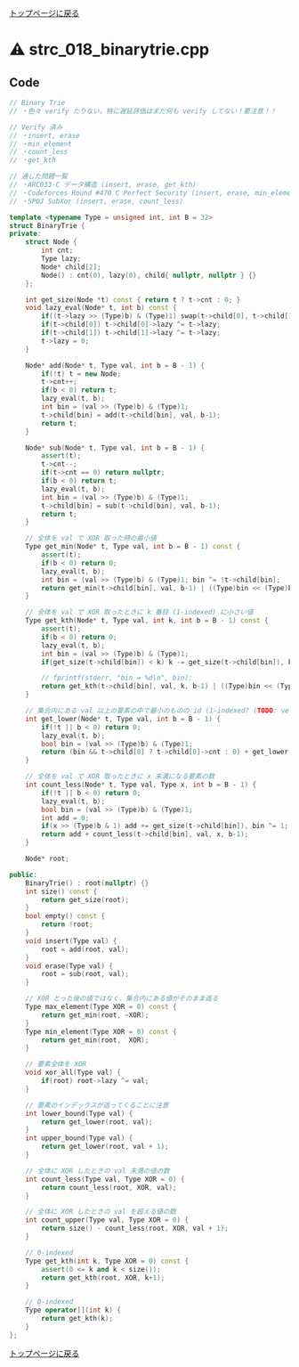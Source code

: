 <!-- mathjax config similar to math.stackexchange -->
<script type="text/javascript" async
  src="https://cdnjs.cloudflare.com/ajax/libs/mathjax/2.7.5/MathJax.js?config=TeX-MML-AM_CHTML">
</script>
<script type="text/x-mathjax-config">
  MathJax.Hub.Config({
    TeX: { equationNumbers: { autoNumber: "AMS" }},
    tex2jax: {
      inlineMath: [ ['$','$'] ],
      processEscapes: true
    },
    "HTML-CSS": { matchFontHeight: false },
    displayAlign: "left",
    displayIndent: "2em"
  });
</script>

<script type="text/javascript" src="https://cdnjs.cloudflare.com/ajax/libs/jquery/3.4.1/jquery.min.js"></script>
<link rel="stylesheet" href="../css/copy-button.css" />
<script type="text/javascript" src="../js/balloons.js"></script>
<script type="text/javascript" src="../js/copy-button.js"></script>



[トップページに戻る](../index.html)

# :warning: strc\_018\_binarytrie.cpp

## Code

```cpp
// Binary Trie
// ・色々 verify たりない。特に遅延評価はまだ何も verify してない！要注意！！

// Verify 済み
// ・insert, erase
// ・min_element
// ・count_less
// ・get_kth

// 通した問題一覧
// ・ARC033-C データ構造 (insert, erase, get_kth)
// ・Codeforces Round #470 C Perfect Security (insert, erase, min_element)
// ・SPOJ SubXor (insert, erase, count_less)

template <typename Type = unsigned int, int B = 32>
struct BinaryTrie {
private:
    struct Node {
        int cnt;
        Type lazy;
        Node* child[2];
        Node() : cnt(0), lazy(0), child{ nullptr, nullptr } {}
    };

    int get_size(Node *t) const { return t ? t->cnt : 0; }
    void lazy_eval(Node* t, int b) const {
        if((t->lazy >> (Type)b) & (Type)1) swap(t->child[0], t->child[1]);
        if(t->child[0]) t->child[0]->lazy ^= t->lazy;
        if(t->child[1]) t->child[1]->lazy ^= t->lazy;
        t->lazy = 0;
    }

    Node* add(Node* t, Type val, int b = B - 1) {
        if(!t) t = new Node;
        t->cnt++;
        if(b < 0) return t;
        lazy_eval(t, b);
        int bin = (val >> (Type)b) & (Type)1;
        t->child[bin] = add(t->child[bin], val, b-1);
        return t;
    }

    Node* sub(Node* t, Type val, int b = B - 1) {
        assert(t);
        t->cnt--;
        if(t->cnt == 0) return nullptr;
        if(b < 0) return t;
        lazy_eval(t, b);
        int bin = (val >> (Type)b) & (Type)1;
        t->child[bin] = sub(t->child[bin], val, b-1);
        return t;
    }

    // 全体を val で XOR 取った時の最小値
    Type get_min(Node* t, Type val, int b = B - 1) const {
        assert(t);
        if(b < 0) return 0;
        lazy_eval(t, b);
        int bin = (val >> (Type)b) & (Type)1; bin ^= !t->child[bin];
        return get_min(t->child[bin], val, b-1) | ((Type)bin << (Type)b);
    }

    // 全体を val で XOR 取ったときに k 番目 (1-indexed) に小さい値
    Type get_kth(Node* t, Type val, int k, int b = B - 1) const {
        assert(t);
        if(b < 0) return 0;
        lazy_eval(t, b);
        int bin = (val >> (Type)b) & (Type)1;
        if(get_size(t->child[bin]) < k) k -= get_size(t->child[bin]), bin ^= 1;

        // fprintf(stderr, "bin = %d\n", bin);
        return get_kth(t->child[bin], val, k, b-1) | ((Type)bin << (Type)b);
    }

    // 集合内にある val 以上の要素の中で最小のものの id (1-indexed? (TODO: verify))
    int get_lower(Node* t, Type val, int b = B - 1) {
        if(!t || b < 0) return 0;
        lazy_eval(t, b);
        bool bin = (val >> (Type)b) & (Type)1;
        return (bin && t->child[0] ? t->child[0]->cnt : 0) + get_lower(t->child[bin], val, b-1);
    }

    // 全体を val で XOR 取ったときに x 未満になる要素の数
    int count_less(Node* t, Type val, Type x, int b = B - 1) {
        if(!t || b < 0) return 0;
        lazy_eval(t, b);
        bool bin = (val >> (Type)b) & (Type)1;
        int add = 0;
        if(x >> (Type)b & 1) add += get_size(t->child[bin]), bin ^= 1;
        return add + count_less(t->child[bin], val, x, b-1);
    }

    Node* root;

public:
    BinaryTrie() : root(nullptr) {}
    int size() const {
        return get_size(root);
    }
    bool empty() const {
        return !root;
    }
    void insert(Type val) {
        root = add(root, val);
    }
    void erase(Type val) {
        root = sub(root, val);
    }

    // XOR とった後の値ではなく、集合内にある値がそのまま返る
    Type max_element(Type XOR = 0) const {
        return get_min(root, ~XOR);
    }
    Type min_element(Type XOR = 0) const {
        return get_min(root,  XOR);
    }

    // 要素全体を XOR
    void xor_all(Type val) {
        if(root) root->lazy ^= val;
    }

    // 要素のインデックスが返ってくることに注意
    int lower_bound(Type val) {
        return get_lower(root, val);
    }
    int upper_bound(Type val) {
        return get_lower(root, val + 1);
    }

    // 全体に XOR したときの val 未満の値の数
    int count_less(Type val, Type XOR = 0) {
        return count_less(root, XOR, val);
    }

    // 全体に XOR したときの val を超える値の数
    int count_upper(Type val, Type XOR = 0) {
        return size() - count_less(root, XOR, val + 1);
    }

    // 0-indexed
    Type get_kth(int k, Type XOR = 0) const {
        assert(0 <= k and k < size());
        return get_kth(root, XOR, k+1);
    }

    // 0-indexed
    Type operator[](int k) {
        return get_kth(k);
    }
};

```

[トップページに戻る](../index.html)
